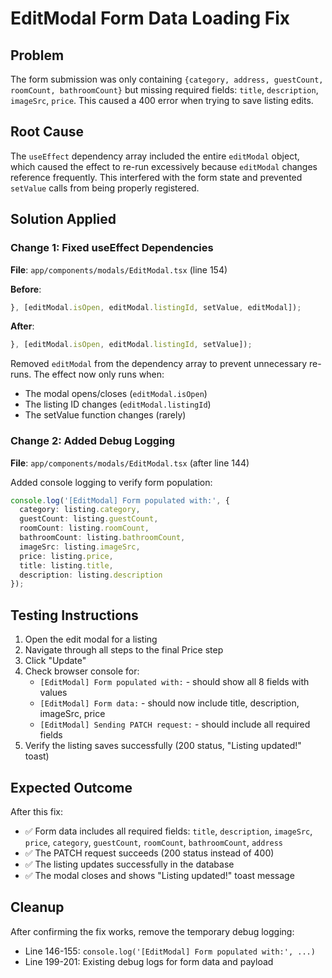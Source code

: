 # EditModal Form Data Loading Fix

## Problem
The form submission was only containing `{category, address, guestCount, roomCount, bathroomCount}` but missing required fields: `title`, `description`, `imageSrc`, `price`. This caused a 400 error when trying to save listing edits.

## Root Cause
The `useEffect` dependency array included the entire `editModal` object, which caused the effect to re-run excessively because `editModal` changes reference frequently. This interfered with the form state and prevented `setValue` calls from being properly registered.

## Solution Applied

### Change 1: Fixed useEffect Dependencies
**File**: `app/components/modals/EditModal.tsx` (line 154)

**Before**:
```typescript
}, [editModal.isOpen, editModal.listingId, setValue, editModal]);
```

**After**:
```typescript
}, [editModal.isOpen, editModal.listingId, setValue]);
```

Removed `editModal` from the dependency array to prevent unnecessary re-runs. The effect now only runs when:
- The modal opens/closes (`editModal.isOpen`)
- The listing ID changes (`editModal.listingId`)
- The setValue function changes (rarely)

### Change 2: Added Debug Logging
**File**: `app/components/modals/EditModal.tsx` (after line 144)

Added console logging to verify form population:
```typescript
console.log('[EditModal] Form populated with:', {
  category: listing.category,
  guestCount: listing.guestCount,
  roomCount: listing.roomCount,
  bathroomCount: listing.bathroomCount,
  imageSrc: listing.imageSrc,
  price: listing.price,
  title: listing.title,
  description: listing.description
});
```

## Testing Instructions

1. Open the edit modal for a listing
2. Navigate through all steps to the final Price step
3. Click "Update"
4. Check browser console for:
   - `[EditModal] Form populated with:` - should show all 8 fields with values
   - `[EditModal] Form data:` - should now include title, description, imageSrc, price
   - `[EditModal] Sending PATCH request:` - should include all required fields
5. Verify the listing saves successfully (200 status, "Listing updated!" toast)

## Expected Outcome

After this fix:
- ✅ Form data includes all required fields: `title`, `description`, `imageSrc`, `price`, `category`, `guestCount`, `roomCount`, `bathroomCount`, `address`
- ✅ The PATCH request succeeds (200 status instead of 400)
- ✅ The listing updates successfully in the database
- ✅ The modal closes and shows "Listing updated!" toast message

## Cleanup
After confirming the fix works, remove the temporary debug logging:
- Line 146-155: `console.log('[EditModal] Form populated with:', ...)`
- Line 199-201: Existing debug logs for form data and payload
